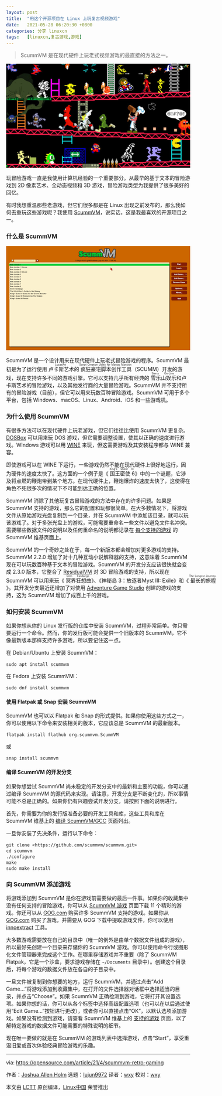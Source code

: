 ```yaml
---
layout: post
title:	"用这个开源项目在 Linux 上玩复古视频游戏"
date:	2021-05-28 06:20:30 +0800 
categories:	分享 linuxcn 
tags:	[linuxcn,复古游戏,游戏]
---
```




> 
> ScummVM 是在现代硬件上玩老式视频游戏的最直接的方法之一。
> 
> 
> 


![](/Asserts/Images/album/202105/28/061555r14mbzb1g1n545rr.jpg "Gaming artifacts with joystick, GameBoy, paddle")


玩冒险游戏一直是我使用计算机经验的一个重要部分。从最早的基于文本的冒险游戏到 2D 像素艺术、全动态视频和 3D 游戏，冒险游戏类型为我提供了很多美好的回忆。


有时我想重温那些老游戏，但它们很多都是在 Linux 出现之前发布的，那么我如何去重玩这些游戏呢？我使用 [ScummVM](https://www.scummvm.org/)，说实话，这是我最喜欢的开源项目之一。


### 什么是 ScummVM


![ScummVM](/Asserts/Images/album/202105/28/062031ub4ahsahi7jbasat.png "ScummVM")


ScummVM 是一个设计用来在现代硬件上玩老式冒险游戏的程序。ScummVM 最初是为了运行使用<ruby> 卢卡斯艺术 <rt>  LucasArt </rt></ruby>的<ruby> 疯狂豪宅脚本创作工具 <rt>  Script Creation Utility for Maniac Mansion </rt></ruby>（SCUMM）开发的游戏，现在支持许多不同的游戏引擎。它可以支持几乎所有经典的<ruby> 雪乐山娱乐 <rt>  Sierra On-Line </rt></ruby>和卢卡斯艺术的冒险游戏，以及其他发行商的大量冒险游戏。ScummVM 并不支持所有的冒险游戏（目前），但它可以用来玩数百种冒险游戏。ScummVM 可用于多个平台，包括 Windows、macOS、Linux、Android、iOS 和一些游戏机。


### 为什么使用 ScummVM


有很多方法可以在现代硬件上玩老游戏，但它们往往比使用 ScummVM 更复杂。[DOSBox](https://www.dosbox.com/) 可以用来玩 DOS 游戏，但它需要调整设置，使其以正确的速度进行游戏。Windows 游戏可以用 [WINE](https://www.winehq.org/) 来玩，但这需要游戏及其安装程序都与 WINE 兼容。


即使游戏可以在 WINE 下运行，一些游戏仍然不能在现代硬件上很好地运行，因为硬件的速度太快了。这方面的一个例子是《<ruby> 国王密使 6 <rt>  King's Quest VI </rt></ruby>》中的一个谜题，它涉及将点燃的鞭炮带到某个地方。在现代硬件上，鞭炮爆炸的速度太快了，这使得在角色不死很多次的情况下不可能到达正确的位置。


ScummVM 消除了其他玩复古冒险游戏的方法中存在的许多问题。如果是 ScummVM 支持的游戏，那么它的配置和玩都很简单。在大多数情况下，将游戏文件从原始游戏光盘复制到一个目录，并在 ScummVM 中添加该目录，就可以玩该游戏了。对于多张光盘上的游戏，可能需要重命名一些文件以避免文件名冲突。需要哪些数据文件的说明以及任何重命名的说明都记录在 [每个支持的游戏](https://wiki.scummvm.org/index.php?title=Category:Supported_Games) 的 ScummVM 维基页面上。


ScummVM 的一个奇妙之处在于，每一个新版本都会增加对更多游戏的支持。ScummVM 2.2.0 增加了对十几种互动小说解释器的支持，这意味着 ScummVM 现在可以玩数百种基于文本的冒险游戏。ScummVM 的开发分支应该很快就会变成 2.3.0 版本，它整合了 [ResidualVM](https://www.residualvm.org/) 对 3D 冒险游戏的支持，所以现在 ScummVM 可以用来玩《<ruby> 冥界狂想曲 <rt>  Grim Fandango </rt></ruby>》、《神秘岛 3：放逐者Myst III: Exile》和《<ruby> 最长的旅程 <rt>  The Longest Journey </rt></ruby>》。其开发分支最近还增加了对使用 [Adventure Game Studio](https://www.adventuregamestudio.co.uk/) 创建的游戏的支持，这为 ScummVM 增加了成百上千的游戏。


### 如何安装 ScummVM


如果你想从你的 Linux 发行版的仓库中安装 ScummVM，过程非常简单。你只需要运行一个命令。然而，你的发行版可能会提供一个旧版本的 ScummVM，它不像最新版本那样支持许多游戏，所以要记住这一点。


在 Debian/Ubuntu 上安装 ScummVM：



```
sudo apt install scummvm

```

在 Fedora 上安装 ScummVM：



```
sudo dnf install scummvm

```

#### 使用 Flatpak 或 Snap 安装 ScummVM


ScummVM 也可以以 Flatpak 和 Snap 的形式提供。如果你使用这些方式之一，你可以使用以下命令来安装相关的版本，它应该总是 ScummVM 的最新版本。



```
flatpak install flathub org.scummvm.ScummVM

```

或



```
snap install scummvm

```

#### 编译 ScummVM 的开发分支


如果你想尝试 ScummVM 尚未稳定的开发分支中的最新和主要的功能，你可以通过编译 ScummVM 的源代码来实现。请注意，开发分支是不断变化的，所以事情可能不总是正确的。如果你仍有兴趣尝试开发分支，请按照下面的说明进行。


首先，你需要为你的发行版准备必要的开发工具和库，这些工具和库在 ScummVM 维基上的 [编译 ScummVM/GCC](https://wiki.scummvm.org/index.php/Compiling_ScummVM/GCC) 页面列出。


一旦你安装了先决条件，运行以下命令：



```
git clone <https://github.com/scummvm/scummvm.git>
cd scummvm
./configure
make
sudo make install

```

### 向 ScummVM 添加游戏


将游戏添加到 ScummVM 是你在游戏前需要做的最后一件事。如果你的收藏集中没有任何支持的冒险游戏，你可以从 [ScummVM 游戏](https://www.scummvm.org/games/) 页面下载 11 个精彩的游戏。你还可以从 [GOG.com](https://www.gog.com/) 购买许多 ScummVM 支持的游戏。如果你从 [GOG.com](http://GOG.com) 购买了游戏，并需要从 GOG 下载中提取游戏文件，你可以使用 [innoextract](https://constexpr.org/innoextract/) 工具。


大多数游戏需要放在自己的目录中（唯一的例外是由单个数据文件组成的游戏），所以最好先创建一个目录来存储你的 ScummVM 游戏。你可以使用命令行或图形化文件管理器来完成这个工作。在哪里存储游戏并不重要（除了 ScummVM Flatpak，它是一个沙盒，要求游戏存储在 `~/Documents` 目录中）。创建这个目录后，将每个游戏的数据文件放在各自的子目录中。


一旦文件被复制到你想要的地方，运行 ScummVM，并通过点击“Add Game…”将游戏添加到收藏集中，在打开的文件选择器对话框中选择适当的目录，并点击“Choose”。如果 ScummVM 正确检测到游戏，它将打开其设置选项。如果你想的话，你可以从各个标签中选择高级配置选项（也可以在以后通过使用“Edit Game…”按钮进行更改），或者你可以直接点击“OK”，以默认选项添加游戏。如果没有检测到游戏，请查看 ScummVM 维基上的 [支持的游戏](https://wiki.scummvm.org/index.php/Category:Supported_Games) 页面，以了解特定游戏的数据文件可能需要的特殊说明的细节。


现在唯一要做的就是在 ScummVM 的游戏列表中选择游戏，点击“Start”，享受重温旧爱或首次体验经典冒险游戏的乐趣。




---


via: <https://opensource.com/article/21/4/scummvm-retro-gaming>


作者：[Joshua Allen Holm](https://opensource.com/users/holmja) 选题：[lujun9972](https://github.com/lujun9972) 译者：[wxy](https://github.com/wxy) 校对：[wxy](https://github.com/wxy)


本文由 [LCTT](https://github.com/LCTT/TranslateProject) 原创编译，[Linux中国](https://linux.cn/) 荣誉推出
